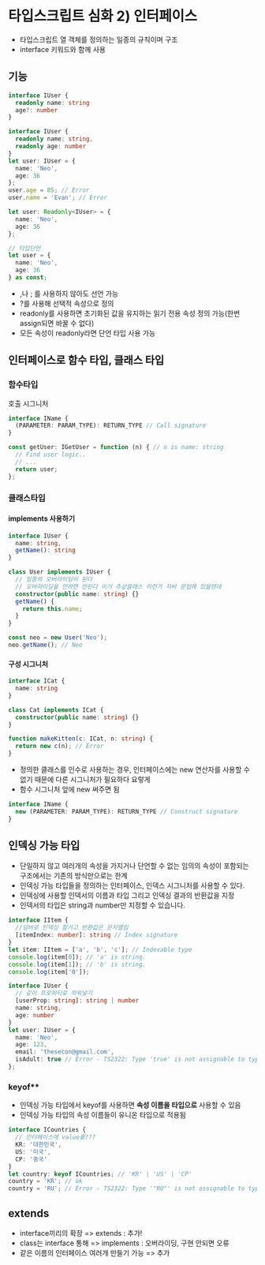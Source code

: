 # 타입스크립트 심화 2) 인터페이스

- 타입스크립트 열 객체를 정의하는 일종의 규칙이며 구조
- interface 키워드와 함께 사용

## 기능

```ts
interface IUser {
  readonly name: string
  age?: number
}

interface IUser {
  readonly name: string,
  readonly age: number
}
let user: IUser = {
  name: 'Neo',
  age: 36
};
user.age = 85; // Error
user.name = 'Evan'; // Error

let user: Readonly<IUser> = {
  name: 'Neo',
  age: 36
};

// 타입단언 
let user = {
  name: 'Neo',
  age: 36
} as const;
```

- ,나 ; 를 사용하지 않아도 선언 가능
- ?를 사용해 선택적 속성으로 정의
- readonly를 사용하면 초기화된 값을 유지하는 읽기 전용 속성 정의 가능(한번 assign되면 바꿀 수 없다)
- 모든 속성이 readonly라면 단언 타입 사용 가능

## 인터페이스로 함수 타입, 클래스 타입

### 함수타입

호출 시그니처

```ts
interface IName {
  (PARAMETER: PARAM_TYPE): RETURN_TYPE // Call signature
}

const getUser: IGetUser = function (n) { // n is name: string
  // Find user logic..
  // ...
  return user;
};
```

### 클래스타입

#### implements 사용하기

```ts
interface IUser {
  name: string,
  getName(): string
}

class User implements IUser {
  // 일종의 오버라이딩이 된다
  // 오버라이딩을 안하면 안된다 이거 추상클래스 이런거 자바 문법에 있을텐데
  constructor(public name: string) {}
  getName() {
    return this.name;
  }
}

const neo = new User('Neo');
neo.getName(); // Neo
```

#### 구성 시그니처

```ts
interface ICat {
  name: string
}

class Cat implements ICat {
  constructor(public name: string) {}
}

function makeKitten(c: ICat, n: string) {
  return new c(n); // Error 
}
```

- 정의한 클래스를 인수로 사용하는 경우, 인터페이스에는 new 연산자를 사용할 수 없기 때문에 다른 시그니처가 필요하다 요렇게
- 함수 시그니처 앞에 new 써주면 됨

```ts
interface IName {
  new (PARAMETER: PARAM_TYPE): RETURN_TYPE // Construct signature
}
```

## 인덱싱 가능 타입

- 단일하지 않고 여러개의 속성을 가지거나 단언할 수 없는 임의의 속성이 포함되는 구조에서는 기존의 방식만으로는 한계
- 인덱싱 가능 타입들을 정의하는 인터페이스, 인덱스 시그니처를 사용할 수 있다.
- 인덱싱에 사용할 인덱서의 이름과 타입 그리고 인덱싱 결과의 반환값을 지정
- 인덱서의 타입은 string과 number만 지정할 수 있습니다.

```ts
interface IItem {
  //넘버로 인덱싱 할거고 반환값은 문자열임
  [itemIndex: number]: string // Index signature
}
let item: IItem = ['a', 'b', 'c']; // Indexable type
console.log(item[0]); // 'a' is string.
console.log(item[1]); // 'b' is string.
console.log(item['0']);

interface IUser {
  // 같이 프로퍼티로 끼워넣기
  [userProp: string]: string | number
  name: string,
  age: number
}
let user: IUser = {
  name: 'Neo',
  age: 123,
  email: 'thesecon@gmail.com',
  isAdult: true // Error - TS2322: Type 'true' is not assignable to type 'string | number'.
};
```

### keyof**

- 인덱싱 가능 타입에서 keyof를 사용하면 **속성 이름을 타입으로** 사용할 수 있음
- 인덱싱 가능 타입의 속성 이름들이 유니온 타입으로 적용됨

```ts
interface ICountries {
  // 인터페이스에 value를???
  KR: '대한민국',
  US: '미국',
  CP: '중국'
}
let country: keyof ICountries; // 'KR' | 'US' | 'CP'
country = 'KR'; // ok
country = 'RU'; // Error - TS2322: Type '"RU"' is not assignable to type '"KR" | "US" | "CP"'.
```

## extends

- interface끼리의 확장 => extends : 추가!
- class는 interface 통해 => implements : 오버라이딩, 구현 안되면 오류
- 같은 이름의 인터페이스 여러개 만들기 가능 => 추가